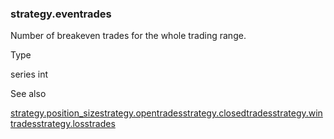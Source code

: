 ### strategy.eventrades

Number of breakeven trades for the whole trading range.

Type

series int

See also

[strategy.position\_size](#var_strategy.position_size)[strategy.opentrades](#var_strategy.opentrades)[strategy.closedtrades](#var_strategy.closedtrades)[strategy.wintrades](#var_strategy.wintrades)[strategy.losstrades](#var_strategy.losstrades)
